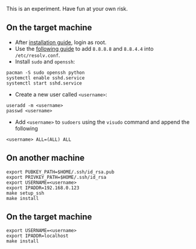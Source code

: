 This is an experiment. Have fun at your own risk.

## On the target machine

- After [installation guide](https://wiki.archlinux.org/index.php/Installation_guide), login as root.
- Use the [following guide](https://wiki.archlinux.org/index.php/Dhcpcd#/etc/resolv.conf) to add `8.8.8.8` and `8.8.4.4` into `/etc/resolv.conf`.
- Install `sudo` and `openssh`:
```
pacman -S sudo openssh python
systemctl enable sshd.service
systemctl start sshd.service
```
- Create a new user called `<username>`:
```
useradd -m <username>
passwd <username>
```
- Add `<username>` to `sudoers` using the `visudo` command and append the following
```
<username> ALL=(ALL) ALL
```

## On another machine

```
export PUBKEY_PATH=$HOME/.ssh/id_rsa.pub
export PRIVKEY_PATH=$HOME/.ssh/id_rsa
export USERNAME=<username>
export IPADDR=192.168.0.123
make setup_ssh
make install
```

## On the target machine

```
export USERNAME=<username>
export IPADDR=localhost
make install
```
